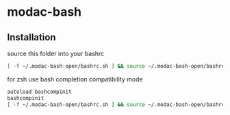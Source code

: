 # modac-bash

## Installation

source this folder into your bashrc
```bash
[ -f ~/.modac-bash-open/bashrc.sh ] && source ~/.modac-bash-open/bashrc.sh
```
for zsh use bash completion compatibility mode
```bash
autoload bashcompinit
bashcompinit
[ -f ~/.modac-bash-open/bashrc.sh ] && source ~/.modac-bash-open/bashrc.sh
```
